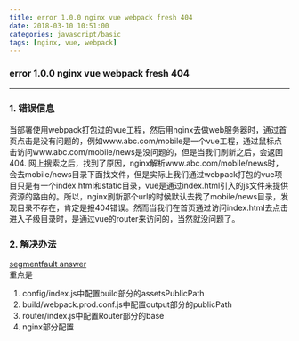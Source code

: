 ```yaml
---
title: error 1.0.0 nginx vue webpack fresh 404
date: 2018-03-10 10:51:00
categories: javascript/basic
tags: [nginx, vue, webpack]
---
```

### error 1.0.0 nginx vue webpack fresh 404

---

### 1. 错误信息
当部署使用webpack打包过的vue工程，然后用nginx去做web服务器时，通过首页点击是没有问题的，例如www.abc.com/mobile是一个vue工程，通过鼠标点击访问www.abc.com/mobile/news是没问题的，但是当我们刷新之后，会返回404.
网上搜索之后，找到了原因，nginx解析www.abc.com/mobile/news时，会去mobile/news目录下面找文件，但是实际上我们通过webpack打包的vue项目只是有一个index.html和static目录，vue是通过index.html引入的js文件来提供资源的路由的。所以，nginx刷新那个url的时候默认去找了mobile/news目录，发现目录不存在，肯定是报404错误。然而当我们在首页通过访问index.html去点击进入子级目录时，是通过vue的router来访问的，当然就没问题了。

### 2. 解决办法
[segmentfault answer](https://segmentfault.com/a/1190000013056296)  
重点是
1. config/index.js中配置build部分的assetsPublicPath
2. build/webpack.prod.conf.js中配置output部分的publicPath
3. router/index.js中配置Router部分的base
4. nginx部分配置
